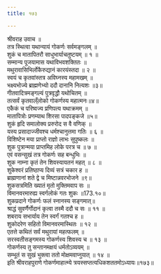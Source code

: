 ```yaml
---
title: १७३

---
```

श्रीवराह उवाच ॥  
तत्र स्थित्वा यथान्यायं गोकर्णः सर्वमङ्गलम् ॥  
शुकं च मातापितरौ साधुभार्याचतुष्टयम् ॥ १ ॥  
सम्मान्य पूजयामास यथाविभवशक्तितः ॥  
मथुरावासिभिर्लोकैरुद्यानं कारयंस्तदा ॥ २ ॥  
स्वयं च कृतवांस्तत्र अविघ्नस्य महामखम् ॥  
भक्ष्यभोज्ये ब्राह्मणेभ्यो ददौ दानानि नित्यशः ॥३॥  
गीतवादित्रमङ्गल्यं पुत्रवृद्धौ यथोचितम् ॥  
तत्सर्वं कृतवाल्ँलोको गोकर्णस्य महात्मनः॥४॥  
एकैकं च परिष्वज्य प्रणिपत्य यथाक्रमम् ॥  
मातापित्रोः प्रणम्याथ शिरसा पादपङ्कजे ॥५॥  
शुकं हृदि समालोक्य प्ररुरोद स वै वणिक् ॥  
यस्य प्रसादाज्जीवश्च धर्मश्चानुत्तमा गतिः ॥ ६ ॥  
विशिष्टेन मया प्राप्तो राज्ञो लाभः सुपुष्कलः ॥  
शुक पुत्रान्मया प्राप्तमिह लोके परत्र च ॥ ७ ॥  
एवं वसन्सुखं तत्र गोकर्णः सह बन्धुभिः ॥  
शुक नाम्ना कृतं तेन शिवस्यायतनं महत् ॥ ८ ॥  
शुकेश्वरं प्रतिष्ठाप्य दिव्यं सत्रं चकार ह ॥  
ब्राह्मणानां शते द्वे च मिष्टान्नवरभोजने ॥९॥  
शुकसत्रमिति ख्यातं मृतो मुक्तिमवाप सः ॥  
विमानवरमारुह्य स्वर्गलोकं गतः शुकः ॥173.१०॥  
शुकप्रदाने गोकर्णः फलं स्नानस्य सङ्गमात्॥  
श्राद्धं सुवर्णैर्गोदानं कृत्वा तस्मै ददौ च सः ॥ ११ ॥  
शबराय सभार्याय तेन स्वर्गं गतश्च ह ॥  
शुकोदरेण सहितो विमानवरमास्थितः ॥ १२ ॥  
एतत्ते कथितं सर्वं मथुरायां महत्फलम् ॥  
सरस्वतीसङ्गमस्य गोकर्णस्य शिवस्य च ॥ १३ ॥  
गोकर्णस्य तु सन्तानमक्षयं धर्मतोऽव्ययम् ॥  
सम्भूतं स सुखं भुक्त्वा ततो मोक्षमवाप्नुयात् ॥ १४ ॥  
इति श्रीवराहपुराणे गोकर्णमाहात्म्ये त्रयस्सप्तत्यधिकशततमोऽध्यायः॥१७३॥
